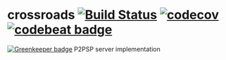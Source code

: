 # crossroads [![Build Status](https://travis-ci.org/agauniyal/crossroads.svg?branch=master)](https://travis-ci.org/agauniyal/crossroads) [![codecov](https://codecov.io/gh/agauniyal/crossroads/branch/master/graph/badge.svg)](https://codecov.io/gh/agauniyal/crossroads) [![codebeat badge](https://codebeat.co/badges/581a9965-bd52-486e-bdd5-7fb2a42a94fd)](https://codebeat.co/projects/github-com-agauniyal-crossroads-master)

[![Greenkeeper badge](https://badges.greenkeeper.io/agauniyal/crossroads.svg)](https://greenkeeper.io/)
P2PSP server implementation
